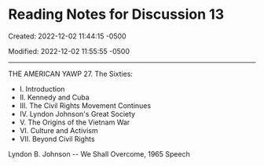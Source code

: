 # Reading Notes for Discussion 13

Created: 2022-12-02 11:44:15 -0500

Modified: 2022-12-02 11:55:55 -0500

---

THE AMERICAN YAWP 27. The Sixties:

-   I. Introduction
-   II. Kennedy and Cuba
-   III. The Civil Rights Movement Continues
-   IV. Lyndon Johnson's Great Society
-   V. The Origins of the Vietnam War
-   VI. Culture and Activism
-   VII. Beyond Civil Rights



Lyndon B. Johnson -- We Shall Overcome, 1965 Speech
